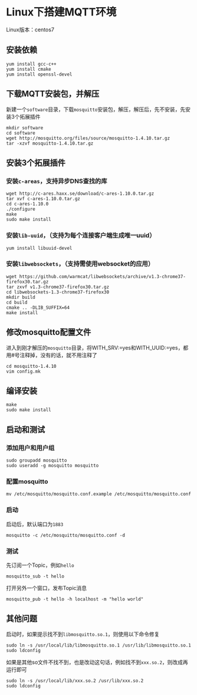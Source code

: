 # Linux下搭建MQTT环境

Linux版本：centos7

## 安装依赖

```
yum install gcc-c++
yum install cmake
yum install openssl-devel
```

## 下载MQTT安装包，并解压

新建一个`software`目录，下载`mosquitto`安装包，解压，解压后，先不安装，先安装3个拓展插件

```
mkdir software
cd software
wget http://mosquitto.org/files/source/mosquitto-1.4.10.tar.gz
tar -xzvf mosquitto-1.4.10.tar.gz
```

## 安装3个拓展插件

### 安装`c-areas`，支持异步DNS查找的库

```
wget http://c-ares.haxx.se/download/c-ares-1.10.0.tar.gz
tar xvf c-ares-1.10.0.tar.gz
cd c-ares-1.10.0
./configure
make
sudo make install
```
### 安装`lib-uuid`，（支持为每个连接客户端生成唯一uuid）

```
yum install libuuid-devel
```

### 安装`libwebsockets`，（支持需使用websocket的应用）

```
wget https://github.com/warmcat/libwebsockets/archive/v1.3-chrome37-firefox30.tar.gz
tar zxvf v1.3-chrome37-firefox30.tar.gz
cd libwebsockets-1.3-chrome37-firefox30
mkdir build
cd build
cmake .. -DLIB_SUFFIX=64
make install
```

## 修改mosquitto配置文件

进入到刚才解压的`mosquitto`目录，将WITH_SRV:=yes和WITH_UUID:=yes，都用#号注释掉，没有的话，就不用注释了

```
cd mosquitto-1.4.10
vim config.mk
```

## 编译安装

```
make
sudo make install
```

## 启动和测试

### 添加用户和用户组

```
sudo groupadd mosquitto
sudo useradd -g mosquitto mosquitto
```

### 配置mosquitto

```
mv /etc/mosquitto/mosquitto.conf.example /etc/mosquitto/mosquitto.conf
```

### 启动

启动后，默认端口为`1883`

```
mosquitto -c /etc/mosquitto/mosquitto.conf -d
```

### 测试

先订阅一个Topic，例如`hello`

```
mosquitto_sub -t hello
```

打开另外一个窗口，发布Topic消息

```
mosquitto_pub -t hello -h localhost -m "hello world"
```

## 其他问题

启动时，如果提示找不到`libmosquitto.so.1`，则使用以下命令修复

```
sudo ln -s /usr/local/lib/libmosquitto.so.1 /usr/lib/libmosquitto.so.1
sudo ldconfig
```

如果是其他so文件不找不到，也是改动这句话，例如找不到`xxx.so.2`，则改成再运行即可

````
sudo ln -s /usr/local/lib/xxx.so.2 /usr/lib/xxx.so.2
sudo ldconfig
````